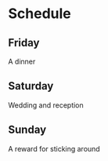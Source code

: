 # Schedule 

## Friday
A dinner 

## Saturday
Wedding and reception

## Sunday
A reward for sticking around

